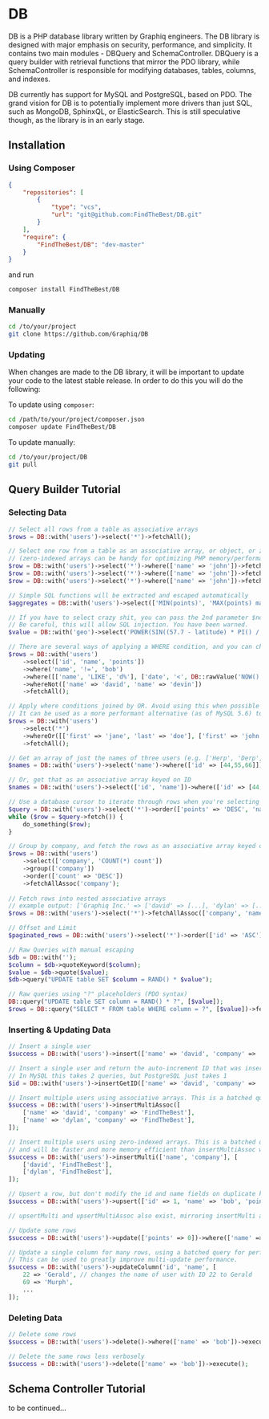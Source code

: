 # DB

DB is a PHP database library written by Graphiq engineers. The DB library is designed with major emphasis on security, performance, and simplicity. It contains two main modules - DBQuery and SchemaController. DBQuery is a query builder with retrieval functions that mirror the PDO library, while SchemaController is responsible for modifying databases, tables, columns, and indexes.

DB currently has support for MySQL and PostgreSQL, based on PDO. The grand vision for DB is to potentially implement more drivers than just SQL, such as MongoDB, SphinxQL, or ElasticSearch. This is still speculative though, as the library is in an early stage.

## Installation
### Using Composer
```json
{
	"repositories": [
		{
			"type": "vcs",
			"url": "git@github.com:FindTheBest/DB.git"
		}
	],
	"require": {
		"FindTheBest/DB": "dev-master"
	}
}
```
and run
```bash
composer install FindTheBest/DB
```

### Manually
```bash
cd /to/your/project
git clone https://github.com/Graphiq/DB
```

### Updating
When changes are made to the DB library, it will be important to update your code to the latest stable release. In order to do this
you will do the following:

To update using `composer`:
```bash
cd /path/to/your/project/composer.json
composer update FindTheBest/DB
```

To update manually:
```bash
cd /to/your/project/DB
git pull
```

## Query Builder Tutorial

### Selecting Data

```PHP
// Select all rows from a table as associative arrays
$rows = DB::with('users')->select('*')->fetchAll();

// Select one row from a table as an associative array, or object, or zero-indexed array
// (zero-indexed arrays can be handy for optimizing PHP memory/performance on massive SELECT queries)
$row = DB::with('users')->select('*')->where(['name' => 'john'])->fetch();
$row = DB::with('users')->select('*')->where(['name' => 'john'])->fetch(DB::FETCH_OBJ);
$row = DB::with('users')->select('*')->where(['name' => 'john'])->fetch(DB::FETCH_NUM);

// Simple SQL functions will be extracted and escaped automatically
$aggregates = DB::with('users')->select(['MIN(points)', 'MAX(points) max', 'COUNT(*) AS count'])->fetch();

// If you have to select crazy shit, you can pass the 2nd parameter $no_escape as true.
// Be careful, this will allow SQL injection. You have been warned.
$value = DB::with('geo')->select('POWER(SIN((57.7 - latitude) * PI() / 180 / 2), 2)', true)->value();

// There are several ways of applying a WHERE condition, and you can chain them additively.
$rows = DB::with('users')
	->select(['id', 'name', 'points'])
	->where('name', '!=', 'bob')
	->where([['name', 'LIKE', 'd%'], ['date', '<', DB::rawValue('NOW() - INTERVAL 1 HOUR')])
	->whereNot(['name' => 'david', 'name' => 'devin'])
	->fetchAll();

// Apply where conditions joined by OR. Avoid using this when possible to ensure optimal performance.
// It can be used as a more performant alternative (as of MySQL 5.6) to WHERE (a, b) IN ((1, 2), (3, 4)) syntax
$rows = DB::with('users')
	->select('*')
	->whereOr([['first' => 'jane', 'last' => 'doe'], ['first' => 'john', 'last' => 'smith']])
	->fetchAll();

// Get an array of just the names of three users (e.g. ['Herp', 'Derp', 'Derpina'])
$names = DB::with('users')->select('name')->where(['id' => [44,55,66]])->values();

// Or, get that as an associative array keyed on ID
$names = DB::with('users')->select(['id', 'name'])->where(['id' => [44,55,66]])->assocValues();

// Use a database cursor to iterate through rows when you're selecting more than fit in memory
$query = DB::with('users')->select('*')->order(['points' => 'DESC', 'name' => 'ASC']);
while ($row = $query->fetch()) {
	do_something($row);
}

// Group by company, and fetch the rows as an associative array keyed on company
$rows = DB::with('users')
	->select(['company', 'COUNT(*) count'])
	->group(['company'])
	->order(['count' => 'DESC'])
	->fetchAllAssoc('company');
	
// Fetch rows into nested associative arrays
// example output: ['Graphiq Inc.' => ['david' => [...], 'dylan' => [...]]]
$rows = DB::with('users')->select('*')->fetchAllAssoc(['company', 'name']);

// Offset and Limit
$paginated_rows = DB::with('users')->select('*')->order(['id' => 'ASC'])->offset(40)->limit(20);

// Raw Queries with manual escaping
$db = DB::with('');
$column = $db->quoteKeyword($column);
$value = $db->quote($value);
$db->query("UPDATE table SET $column = RAND() * $value");

// Raw queries using "?" placeholders (PDO syntax)
DB::query("UPDATE table SET column = RAND() * ?", [$value]);
$rows = DB::query("SELECT * FROM table WHERE column = ?", [$value])->fetchAll();
```

### Inserting & Updating Data

```PHP
// Insert a single user
$success = DB::with('users')->insert(['name' => 'david', 'company' => 'FindTheBest']);

// Insert a single user and return the auto-increment ID that was inserted
// In MySQL this takes 2 queries, but PostgreSQL just takes 1
$id = DB::with('users')->insertGetID(['name' => 'david', 'company' => 'FindTheBest']);

// Insert multiple users using associative arrays. This is a batched query for performance.
$success = DB::with('users')->insertMultiAssoc([
	['name' => 'david', 'company' => 'FindTheBest'],
	['name' => 'dylan', 'company' => 'FindTheBest'],
]);

// Insert multiple users using zero-indexed arrays. This is a batched query,
// and will be faster and more memory efficient than insertMultiAssoc when inserting many rows.
$success = DB::with('users')->insertMulti(['name', 'company'], [
	['david', 'FindTheBest'],
	['dylan', 'FindTheBest'],
]);

// Upsert a row, but don't modify the id and name fields on duplicate key
$success = DB::with('users')->upsert(['id' => 1, 'name' => 'bob', 'points' => 10], ['id', 'name']);

// upsertMulti and upsertMultiAssoc also exist, mirroring insertMulti and insertMultiAssoc

// Update some rows
$success = DB::with('users')->update(['points' => 0])->where(['name' => 'bob'])->execute();

// Update a single column for many rows, using a batched query for performance.
// This can be used to greatly improve multi-update performance.
$success = DB::with('users')->updateColumn('id', 'name', [
	22 => 'Gerald', // changes the name of user with ID 22 to Gerald
	69 => 'Murph',
	...
]);
```

### Deleting Data

```PHP
// Delete some rows
$success = DB::with('users')->delete()->where(['name' => 'bob'])->execute();

// Delete the same rows less verbosely
$success = DB::with('users')->delete(['name' => 'bob'])->execute();
```

## Schema Controller Tutorial

to be continued...
